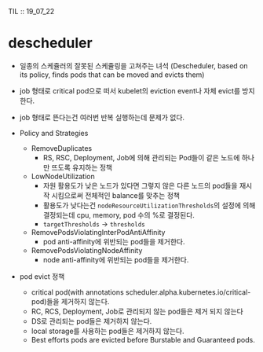 TIL :: 19_07_22

# descheduler
- 일종의 스케쥴러의 잘못된 스케쥴링을 고쳐주는 녀석  (Descheduler, based on its policy, finds pods that can be moved and evicts them)
- job 형태로 critical pod으로 떠서 kubelet의 eviction event나 자체 evict를 방지한다.
- job 형태로 뜬다는건 여러번 반복 실행하는데 문제가 없다.

- Policy and Strategies
  - RemoveDuplicates
    - RS, RSC, Deployment, Job에 의해 관리되는 Pod들이 같은 노드에 하나만 뜨도록 유지하는 정책
  - LowNodeUtilization
    - 자원 활용도가 낮은 노드가 있다면 그렇지 않은 다른 노드의 pod들을 재시작 시킴으로써 전체적인 balance를 맞추는 정책
    - 활용도가 낮다는건 ```nodeResourceUtilizationThresholds```의 설정에 의해 결정되는데 cpu, memory, pod 수의 %로 결정된다.
    - ```targetThresholds``` -> ```thresholds```
  - RemovePodsViolatingInterPodAntiAffinity
    - pod anti-affinity에 위반되는 pod들을 제거한다.
  - RemovePodsViolatingNodeAffinity
    - node anti-affinity에 위반되는 pod들을 제거한다.
  
- pod evict 정책
  - critical pod(with annotations scheduler.alpha.kubernetes.io/critical-pod)들을 제거하지 않는다.
  - RC, RCS, Deployment, Job로 관리되지 않는 pod들은 제거 되지 않는다 
  - DS로 관리되는 pod들은 제거하지 않는다.
  - local storage를 사용하는 pod들은 제거하지 않는다.
  - Best efforts pods are evicted before Burstable and Guaranteed pods.

